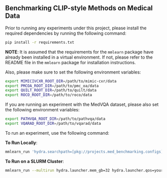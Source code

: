 ## Benchmarking CLIP-style Methods on Medical Data
Prior to running any experiments under this project, please install the required dependencies by running the following command:
```bash
pip install -r requirements.txt
```
**NOTE**: It is assumed that the requirements for the `mmlearn` package have already been installed in a virtual environment. 
If not, please refer to the README file in the `mmlearn` package for installation instructions.

Also, please make sure to set the following environment variables:
```bash
export MIMICIVCXR_ROOT_DIR=/path/to/mimic-cxr/data
export PMCOA_ROOT_DIR=/path/to/pmc_oa/data
export QUILT_ROOT_DIR=/path/to/quilt/data
export ROCO_ROOT_DIR=/path/to/roco/data
```

If you are running an experiment with the MedVQA dataset, please also set the following environment variables:
```bash
export PATHVQA_ROOT_DIR=/path/to/pathvqa/data
export VQARAD_ROOT_DIR=/path/to/vqarad/data
```

To run an experiment, use the following command:

**To Run Locally**:
```bash
mmlearn_run 'hydra.searchpath=[pkg://projects.med_benchmarking.configs]' +experiment=baseline experiment_name=test
```

**To Run on a SLURM Cluster**:
```bash
mmlearn_run --multirun hydra.launcher.mem_gb=32 hydra.launcher.qos=your_qos hydra.launcher.partition=your_partition hydra.launcher.gres=gpu:4 hydra.launcher.cpus_per_task=8 hydra.launcher.tasks_per_node=4 hydra.launcher.nodes=1 hydra.launcher.stderr_to_stdout=true hydra.launcher.timeout_min=60 '+hydra.launcher.additional_parameters={export: ALL}' 'hydra.searchpath=[pkg://projects.med_benchmarking.configs]' +experiment=baseline experiment_name=test
```
